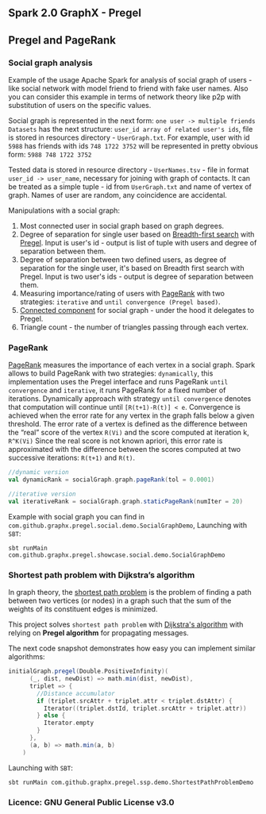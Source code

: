 ## Spark 2.0 GraphX - Pregel

## Pregel and PageRank

### Social graph analysis
Example of the usage Apache Spark for analysis of social graph of users - 
like social network with model friend to friend with fake user names.
Also you can consider this example in terms of network theory like p2p with substitution of users
on the specific values.

Social graph is represented in the next form: `one user -> multiple friends` 
`Datasets` has the next structure: `user_id array of related user's ids`,
file is stored in resources directory - `UserGraph.txt`. For example, user with id `5988` has 
friends with ids `748 1722 3752` will be represented in pretty obvious form: 
`5988 748 1722 3752`

Tested data is stored in resource directory - `UserNames.tsv` - file in
format `user_id -> user_name`, necessary for joining with graph of contacts.
It can be treated as a simple tuple - id from `UserGraph.txt` and name of vertex of graph.
Names of user are random, any coincidence  are accidental.

Manipulations with a social graph:
 1) Most connected user in social graph based on graph degrees.
 2) Degree of separation for single user based on [Breadth-first search](https://en.wikipedia.org/wiki/Breadth-first_search)
 with [Pregel](https://stanford.edu/~rezab/classes/cme323/S15/notes/lec8.pdf).
 Input is user's id - output is list of tuple with users and degree of separation between them. 
 3) Degree of separation between two defined users, as degree of separation for the single user, it's
 based on Breadth first search with Pregel.
 Input is two user's ids - output is degree of separation between them. 
 4) Measuring importance/rating of users with [PageRank](https://en.wikipedia.org/wiki/PageRank) with two strategies:
 `iterative` and `until convergence (Pregel based)`. 
 5) [Connected component](https://en.wikipedia.org/wiki/Connected_component_(graph_theory)) for social
 graph - under the hood it delegates to Pregel.
 6) Triangle count - the number of triangles passing through each vertex.
 
 
### PageRank
[PageRank](https://www.cs.princeton.edu/~chazelle/courses/BIB/pagerank.htm) measures the importance of each vertex in 
a social graph. Spark allows to build PageRank with two strategies: `dynamically`, this implementation uses the 
Pregel interface and runs PageRank `until convergence` and `iterative`, it runs PageRank for a fixed number of iterations.
Dynamically approach with strategy `until convergence` denotes that computation will continue until
`[R(t+1)-R(t)] < e`. Convergence is achieved when the error rate for any vertex in the graph falls below 
a given threshold. The error rate of a vertex is defined as the difference between the “real” score of the vertex `R(Vi)`
and the score computed at iteration k, `R^K(Vi)` Since the real score is not known apriori, this error rate is 
approximated with the difference between the scores computed at two successive iterations: `R(t+1)` and `R(t)`.

```scala
//dynamic version
val dynamicRank = socialGraph.graph.pageRank(tol = 0.0001)

//iterative version
val iterativeRank = socialGraph.graph.staticPageRank(numIter = 20)
```

Example with social graph you can find in `com.github.graphx.pregel.social.demo.SocialGraphDemo`, 
Launching with `SBT`:

`sbt runMain com.github.graphx.pregel.showcase.social.demo.SocialGraphDemo`

### Shortest path problem with Dijkstra’s algorithm
In graph theory, the [shortest path problem](https://en.wikipedia.org/wiki/Shortest_path_problem) is the problem of 
finding a path between two vertices (or nodes) in a graph such that the sum of the weights of its constituent edges 
is minimized.

This project solves `shortest path problem` with [Dijkstra's 
algorithm](https://en.wikipedia.org/wiki/Dijkstra%27s_algorithm) with relying on **Pregel algorithm** for
propagating messages.

The next code snapshot demonstrates how easy you can implement similar algorithms:

```scala
initialGraph.pregel(Double.PositiveInfinity)(
      (_, dist, newDist) => math.min(dist, newDist),
      triplet => {
        //Distance accumulator
        if (triplet.srcAttr + triplet.attr < triplet.dstAttr) {
          Iterator((triplet.dstId, triplet.srcAttr + triplet.attr))
        } else {
          Iterator.empty
        }
      },
      (a, b) => math.min(a, b)
    )
```

Launching with `SBT`:

`sbt runMain com.github.graphx.pregel.ssp.demo.ShortestPathProblemDemo`

### Licence: GNU General Public License v3.0
